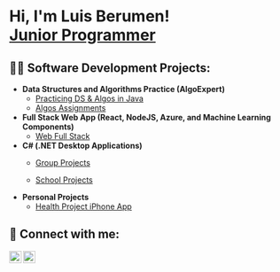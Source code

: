 <h1>Hi, I'm Luis Berumen! <br/><a href="https://github.com/lberumen08">Junior Programmer</a>

<h2>👨‍💻 Software Development Projects:</h2>

- <b>Data Structures and Algorithms Practice (AlgoExpert)</b>
  - [Practicing DS & Algos in Java](https://github.com/lberumen08/uofu-cs4150fall2020 )
  - [Algos Assignments](https://github.com/lberumen08/uofu-cs4150fall2020/Assignment2 )
- <b>Full Stack Web App (React, NodeJS, Azure, and Machine Learning Components)</b>
  - [Web Full Stack](https://github.com/lberumen08/URC) 
- <b>C# (.NET Desktop Applications)</b>
  - [Group Projects](https://github.com/logansc/Team50LMS )

  - [School Projects](https://github.com/uofu-cs4540-fall20/urc-ps1-bug-chaser)
- <b> Personal Projects </b>
  - [Health Project iPhone App](https://github.com/ChilliKirby/Lifestyle-App-Project )


<h2> 🤳 Connect with me:</h2>

[<img align="left" alt="Luis Berumen | LinkedIn" width="22px" src="https://cdn.jsdelivr.net/npm/simple-icons@v3/icons/linkedin.svg" />][linkedin]
[<img align="left" alt="Luis Berumen | Instagram" width="22px" src="https://cdn.jsdelivr.net/npm/simple-icons@v3/icons/instagram.svg" />][instagram]


[instagram]: https://www.instagram.com/luisberumen8/
[linkedin]: https://www.linkedin.com/in/luis-berumen-75605569/

